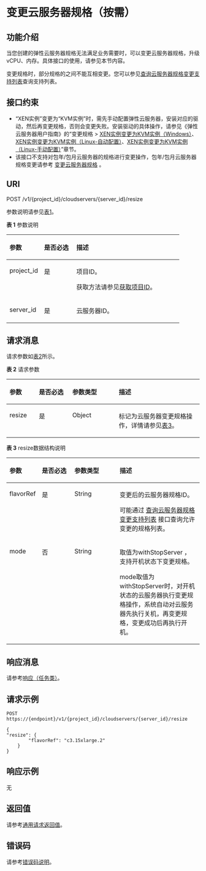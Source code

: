 # 变更云服务器规格（按需）<a name="ZH-CN_TOPIC_0020212653"></a>

## 功能介绍<a name="section5379216"></a>

当您创建的弹性云服务器规格无法满足业务需要时，可以变更云服务器规格，升级vCPU、内存。具体接口的使用，请参见本节内容。

变更规格时，部分规格的之间不能互相变更。您可以参见[查询云服务器规格变更支持列表](查询云服务器规格变更支持列表.md)查询支持列表。

## 接口约束<a name="section10197106104013"></a>

-   “XEN实例”变更为“KVM实例”时，需先手动配置弹性云服务器，安装对应的驱动，然后再变更规格，否则会变更失败。安装驱动的具体操作，请参见《弹性云服务器用户指南》的“变更规格 \>  [XEN实例变更为KVM实例（Windows）](https://support.huaweicloud.com/usermanual-ecs/ecs_03_0161.html)、[XEN实例变更为KVM实例（Linux-自动配置）](https://support.huaweicloud.com/usermanual-ecs/ecs_03_0162.html)、[XEN实例变更为KVM实例（Linux-手动配置）](https://support.huaweicloud.com/usermanual-ecs/ecs_03_0163.html)”章节。
-   该接口不支持对包年/包月云服务器的规格进行变更操作，包年/包月云服务器规格变更请参考  [变更云服务器规格](变更云服务器规格.md)  。

## URI<a name="section48412952"></a>

POST /v1/\{project\_id\}/cloudservers/\{server\_id\}/resize

参数说明请参见[表1](#table29396722)。

**表 1**  参数说明

<a name="table29396722"></a>
<table><thead align="left"><tr id="row15658103"><th class="cellrowborder" valign="top" width="19.99%" id="mcps1.2.4.1.1"><p id="p60346796"><a name="p60346796"></a><a name="p60346796"></a>参数</p>
</th>
<th class="cellrowborder" valign="top" width="18.67%" id="mcps1.2.4.1.2"><p id="p56252285"><a name="p56252285"></a><a name="p56252285"></a>是否必选</p>
</th>
<th class="cellrowborder" valign="top" width="61.339999999999996%" id="mcps1.2.4.1.3"><p id="p60141268"><a name="p60141268"></a><a name="p60141268"></a>描述</p>
</th>
</tr>
</thead>
<tbody><tr id="row39604502"><td class="cellrowborder" valign="top" width="19.99%" headers="mcps1.2.4.1.1 "><p id="p53848109"><a name="p53848109"></a><a name="p53848109"></a>project_id</p>
</td>
<td class="cellrowborder" valign="top" width="18.67%" headers="mcps1.2.4.1.2 "><p id="p66729601"><a name="p66729601"></a><a name="p66729601"></a>是</p>
</td>
<td class="cellrowborder" valign="top" width="61.339999999999996%" headers="mcps1.2.4.1.3 "><p id="p37593705"><a name="p37593705"></a><a name="p37593705"></a>项目ID。</p>
<p id="p1180512217438"><a name="p1180512217438"></a><a name="p1180512217438"></a>获取方法请参见<a href="获取项目ID.md">获取项目ID</a>。</p>
</td>
</tr>
<tr id="row59061958"><td class="cellrowborder" valign="top" width="19.99%" headers="mcps1.2.4.1.1 "><p id="p19289328"><a name="p19289328"></a><a name="p19289328"></a>server_id</p>
</td>
<td class="cellrowborder" valign="top" width="18.67%" headers="mcps1.2.4.1.2 "><p id="p18931763"><a name="p18931763"></a><a name="p18931763"></a>是</p>
</td>
<td class="cellrowborder" valign="top" width="61.339999999999996%" headers="mcps1.2.4.1.3 "><p id="p57077814"><a name="p57077814"></a><a name="p57077814"></a><span id="text2058034102619"><a name="text2058034102619"></a><a name="text2058034102619"></a>云服务器</span>ID。</p>
</td>
</tr>
</tbody>
</table>

## 请求消息<a name="section33063388"></a>

请求参数如[表2](#table6742880)所示。

**表 2**  请求参数

<a name="table6742880"></a>
<table><thead align="left"><tr id="row13072760"><th class="cellrowborder" valign="top" width="15.229999999999999%" id="mcps1.2.5.1.1"><p id="p52260639"><a name="p52260639"></a><a name="p52260639"></a>参数</p>
</th>
<th class="cellrowborder" valign="top" width="17.29%" id="mcps1.2.5.1.2"><p id="p5253358"><a name="p5253358"></a><a name="p5253358"></a>是否必选</p>
</th>
<th class="cellrowborder" valign="top" width="24.060000000000002%" id="mcps1.2.5.1.3"><p id="p22868878"><a name="p22868878"></a><a name="p22868878"></a>参数类型</p>
</th>
<th class="cellrowborder" valign="top" width="43.419999999999995%" id="mcps1.2.5.1.4"><p id="p40439847"><a name="p40439847"></a><a name="p40439847"></a>描述</p>
</th>
</tr>
</thead>
<tbody><tr id="row54402144"><td class="cellrowborder" valign="top" width="15.229999999999999%" headers="mcps1.2.5.1.1 "><p id="p44497505"><a name="p44497505"></a><a name="p44497505"></a>resize</p>
</td>
<td class="cellrowborder" valign="top" width="17.29%" headers="mcps1.2.5.1.2 "><p id="p47528147"><a name="p47528147"></a><a name="p47528147"></a>是</p>
</td>
<td class="cellrowborder" valign="top" width="24.060000000000002%" headers="mcps1.2.5.1.3 "><p id="p24574685"><a name="p24574685"></a><a name="p24574685"></a>Object</p>
</td>
<td class="cellrowborder" valign="top" width="43.419999999999995%" headers="mcps1.2.5.1.4 "><p id="p63988077"><a name="p63988077"></a><a name="p63988077"></a>标记为<span id="text1482818562613"><a name="text1482818562613"></a><a name="text1482818562613"></a>云服务器</span>变更规格操作，详情请参见<a href="#table7657338">表3</a>。</p>
</td>
</tr>
</tbody>
</table>

**表 3**  resize数据结构说明

<a name="table7657338"></a>
<table><thead align="left"><tr id="row17725233"><th class="cellrowborder" valign="top" width="15.229999999999999%" id="mcps1.2.5.1.1"><p id="p1733218125569"><a name="p1733218125569"></a><a name="p1733218125569"></a>参数</p>
</th>
<th class="cellrowborder" valign="top" width="17.29%" id="mcps1.2.5.1.2"><p id="p203321912145616"><a name="p203321912145616"></a><a name="p203321912145616"></a>是否必选</p>
</th>
<th class="cellrowborder" valign="top" width="23.87%" id="mcps1.2.5.1.3"><p id="p1633291212566"><a name="p1633291212566"></a><a name="p1633291212566"></a>参数类型</p>
</th>
<th class="cellrowborder" valign="top" width="43.61%" id="mcps1.2.5.1.4"><p id="p733241219565"><a name="p733241219565"></a><a name="p733241219565"></a>描述</p>
</th>
</tr>
</thead>
<tbody><tr id="row40163483"><td class="cellrowborder" valign="top" width="15.229999999999999%" headers="mcps1.2.5.1.1 "><p id="p32016662"><a name="p32016662"></a><a name="p32016662"></a>flavorRef</p>
</td>
<td class="cellrowborder" valign="top" width="17.29%" headers="mcps1.2.5.1.2 "><p id="p43212834"><a name="p43212834"></a><a name="p43212834"></a>是</p>
</td>
<td class="cellrowborder" valign="top" width="23.87%" headers="mcps1.2.5.1.3 "><p id="p10578662"><a name="p10578662"></a><a name="p10578662"></a>String</p>
</td>
<td class="cellrowborder" valign="top" width="43.61%" headers="mcps1.2.5.1.4 "><p id="p61434729"><a name="p61434729"></a><a name="p61434729"></a>变更后的<span id="text10373711262"><a name="text10373711262"></a><a name="text10373711262"></a>云服务器</span>规格ID。</p>
<p id="p1768943181815"><a name="p1768943181815"></a><a name="p1768943181815"></a>可能通过 <a href="查询云服务器规格变更支持列表.md">查询云服务器规格变更支持列表</a> 接口查询允许变更的规格列表。</p>
</td>
</tr>
<tr id="row84661711115"><td class="cellrowborder" valign="top" width="15.229999999999999%" headers="mcps1.2.5.1.1 "><p id="p184731425012"><a name="p184731425012"></a><a name="p184731425012"></a>mode</p>
</td>
<td class="cellrowborder" valign="top" width="17.29%" headers="mcps1.2.5.1.2 "><p id="p440141715114"><a name="p440141715114"></a><a name="p440141715114"></a>否</p>
</td>
<td class="cellrowborder" valign="top" width="23.87%" headers="mcps1.2.5.1.3 "><p id="p154051718113"><a name="p154051718113"></a><a name="p154051718113"></a>String</p>
</td>
<td class="cellrowborder" valign="top" width="43.61%" headers="mcps1.2.5.1.4 "><p id="p15551537416"><a name="p15551537416"></a><a name="p15551537416"></a>取值为withStopServer ，支持开机状态下变更规格。</p>
<p id="p184841352181414"><a name="p184841352181414"></a><a name="p184841352181414"></a>mode取值为withStopServer时，对开机状态的云服务器执行变更规格操作，系统自动对云服务器先执行关机，再变更规格，变更成功后再执行开机。</p>
</td>
</tr>
</tbody>
</table>

## 响应消息<a name="section29135036"></a>

请参考[响应（任务类）](响应（任务类）.md)。

## 请求示例<a name="section1183192295620"></a>

```
POST https://{endpoint}/v1/{project_id}/cloudservers/{server_id}/resize
```

```
{
"resize": {
        "flavorRef": "c3.15xlarge.2"
    }
}
```

## 响应示例<a name="section1923071117499"></a>

无

## 返回值<a name="section27037160"></a>

请参考[通用请求返回值](通用请求返回值.md)。

## 错误码<a name="section85821649202813"></a>

请参考[错误码说明](错误码说明.md)。

